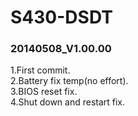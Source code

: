 S430-DSDT
==================================================================
### 20140508_V1.00.00
1.First commit.<br/>
2.Battery fix temp(no effort).<br/>
3.BIOS reset fix.<br/>
4.Shut down and restart fix.<br/>
